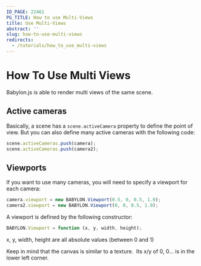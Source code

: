 ```yaml
---
ID_PAGE: 22461
PG_TITLE: How to use Multi-Views
title: Use Multi-Views
abstract: ''
slug: how-to-use-multi-views
redirects:
  - /tutorials/how_to_use_multi-views
---
```


# How To Use Multi Views
Babylon.js is able to render multi views of the same scene.

## Active cameras
Basically, a scene has a ```scene.activeCamera``` property to define the point of view. But you can also define many active cameras with the following code:

```javascript
scene.activeCameras.push(camera);
scene.activeCameras.push(camera2);
```

## Viewports
If you want to use many cameras, you will need to specify a viewport for each camera:

```javascript
camera.viewport = new BABYLON.Viewport(0.5, 0, 0.5, 1.0);
camera2.viewport = new BABYLON.Viewport(0, 0, 0.5, 1.0);
```

A viewport is defined by the following constructor:

```javascript
BABYLON.Viewport = function (x, y, width, height);
```

x, y, width, height are all absolute values (between 0 and 1)

Keep in mind that the canvas is similar to a texture.  Its x/y of 0, 0... is in the lower left corner.
